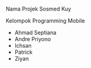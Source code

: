 Nama Projek Sosmed Kuy

Kelompok Programming Mobile
- Ahmad Septiana
- Andre Priyono
- Ichsan 
- Patrick
- Ziyan
